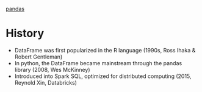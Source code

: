 



[pandas](https://github.com/davidkhala/py-data/wiki/Pandas)
# History
- DataFrame was first popularized in the R language (1990s, Ross Ihaka & Robert Gentleman)
- In python, the DataFrame became mainstream through the pandas library (2008, Wes McKinney)
- Introduced into Spark SQL, optimized for distributed computing (2015, Reynold Xin, Databricks)
